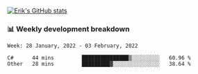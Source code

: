 [![Erik's GitHub stats](https://github-readme-stats.vercel.app/api?username=erik-petrov&theme=nightowl&show_icons=true)](https://github.com/anuraghazra/github-readme-stats)

### 📊 Weekly development breakdown
<!--START_SECTION:waka-->
```text
Week: 28 January, 2022 - 03 February, 2022

C#      44 mins         ███████████████▒░░░░░░░░░   60.96 % 
Other   28 mins         █████████▓░░░░░░░░░░░░░░░   38.64 % 
```
<!--END_SECTION:waka-->

